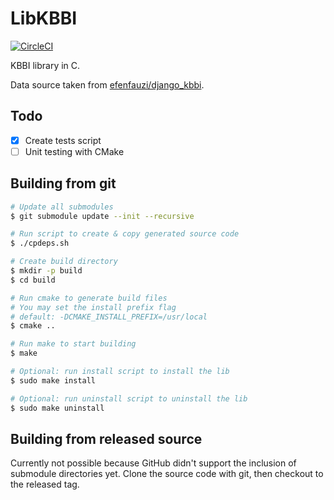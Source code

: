 # LibKBBI

[![CircleCI](https://circleci.com/gh/misterabdul/libkbbi/tree/master.svg?style=svg)](https://circleci.com/gh/misterabdul/libkbbi/tree/master)

KBBI library in C.

Data source taken from [efenfauzi/django_kbbi](https://github.com/efenfauzi/django_kbbi).

## Todo

- [x] Create tests script
- [ ] Unit testing with CMake

## Building from git

```sh
# Update all submodules
$ git submodule update --init --recursive

# Run script to create & copy generated source code
$ ./cpdeps.sh

# Create build directory
$ mkdir -p build
$ cd build

# Run cmake to generate build files
# You may set the install prefix flag
# default: -DCMAKE_INSTALL_PREFIX=/usr/local
$ cmake ..

# Run make to start building
$ make

# Optional: run install script to install the lib
$ sudo make install

# Optional: run uninstall script to uninstall the lib
$ sudo make uninstall

```

## Building from released source

Currently not possible because GitHub didn't support the inclusion of submodule directories yet. Clone the source code with git, then checkout to the released tag.
